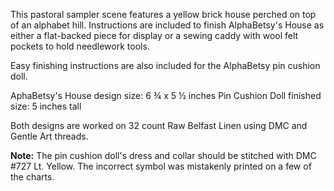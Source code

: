 This pastoral sampler scene features a yellow brick house perched on top of an alphabet hill. Instructions are included to finish AlphaBetsy's House as either a flat-backed piece for display or a sewing caddy with wool felt pockets to hold needlework tools.

Easy finishing instructions are also included for the AlphaBetsy pin cushion doll.

AphaBetsy's House design size: 6 ¾ x 5 ½ inches
Pin Cushion Doll finished size: 5 inches tall

Both designs are worked on 32 count Raw Belfast Linen using DMC and Gentle Art threads.

**Note:** The pin cushion doll's dress and collar should be stitched with DMC #727 Lt. Yellow. The incorrect symbol was mistakenly printed on a few of the charts.
